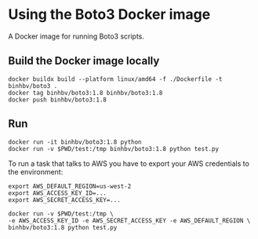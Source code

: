Using the Boto3 Docker image
===================================

A Docker image for running Boto3 scripts.

Build the Docker image locally
------------------------------

    docker buildx build --platform linux/amd64 -f ./Dockerfile -t binhbv/boto3 .
    docker tag binhbv/boto3:1.8 binhbv/boto3:1.8
    docker push binhbv/boto3:1.8

Run
---

    docker run -it binhbv/boto3:1.8 python
    docker run -v $PWD/test:/tmp binhbv/boto3:1.8 python test.py

To run a task that talks to AWS you have to export your AWS credentials to the environment:

    export AWS_DEFAULT_REGION=us-west-2
    export AWS_ACCESS_KEY_ID=...
    export AWS_SECRET_ACCESS_KEY=...

    docker run -v $PWD/test:/tmp \
    -e AWS_ACCESS_KEY_ID -e AWS_SECRET_ACCESS_KEY -e AWS_DEFAULT_REGION \
    binhbv/boto3:1.8 python test.py

